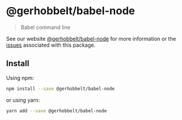 # @gerhobbelt/babel-node

> Babel command line

See our website [@gerhobbelt/babel-node](https://new.babeljs.io/docs/en/next/babel-node.html) for more information or the [issues](https://github.com/babel/babel/issues?utf8=%E2%9C%93&q=is%3Aissue+label%3A%22area%3A%20node%22+is%3Aopen) associated with this package.

## Install

Using npm:

```sh
npm install --save @gerhobbelt/babel-node
```

or using yarn:

```sh
yarn add --save @gerhobbelt/babel-node
```
